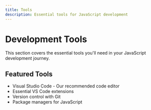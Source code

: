 ```yaml
---
title: Tools
description: Essential tools for JavaScript development
---
```


# Development Tools

This section covers the essential tools you'll need in your JavaScript development journey.

## Featured Tools

- Visual Studio Code - Our recommended code editor
- Essential VS Code extensions
- Version control with Git
- Package managers for JavaScript